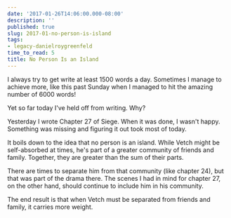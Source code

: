 ```yaml
---
date: '2017-01-26T14:06:00.000-08:00'
description: ''
published: true
slug: 2017-01-no-person-is-island
tags:
- legacy-danielroygreenfeld
time_to_read: 5
title: No Person Is an Island
---
```


I always try to get write at least 1500 words a day. Sometimes I manage to achieve more, like this past Sunday when I managed to hit the amazing number of 6000 words!

Yet so far today I've held off from writing. Why?

Yesterday I wrote Chapter 27 of Siege. When it was done, I wasn't happy. Something was missing and figuring it out took most of today.

It boils down to the idea that no person is an island. While Vetch might be self-absorbed at times, he's part of a greater community of friends and family. Together, they are greater than the sum of their parts.

There are times to separate him from that community (like chapter 24), but that was part of the drama there. The scenes I had in mind for chapter 27, on the other hand, should continue to include him in his community.

The end result is that when Vetch must be separated from friends and family, it carries more weight.